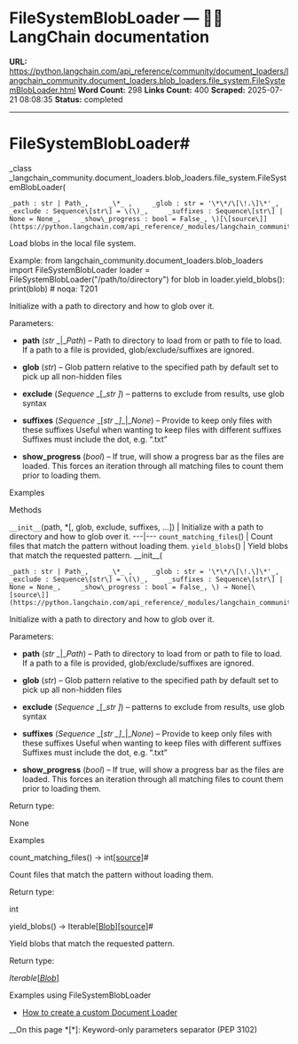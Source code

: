 # FileSystemBlobLoader — 🦜🔗 LangChain  documentation

**URL:** https://python.langchain.com/api_reference/community/document_loaders/langchain_community.document_loaders.blob_loaders.file_system.FileSystemBlobLoader.html
**Word Count:** 298
**Links Count:** 400
**Scraped:** 2025-07-21 08:08:35
**Status:** completed

---

# FileSystemBlobLoader\#

_class _langchain\_community.document\_loaders.blob\_loaders.file\_system.FileSystemBlobLoader\(

    _path : str | Path_,     _\*_ ,     _glob : str = '\*\*/\[\!.\]\*'_,     _exclude : Sequence\[str\] = \(\)_,     _suffixes : Sequence\[str\] | None = None_,     _show\_progress : bool = False_, \)[\[source\]](https://python.langchain.com/api_reference/_modules/langchain_community/document_loaders/blob_loaders/file_system.html#FileSystemBlobLoader)\#     

Load blobs in the local file system.

Example:               from langchain_community.document_loaders.blob_loaders import FileSystemBlobLoader     loader = FileSystemBlobLoader("/path/to/directory")     for blob in loader.yield_blobs():         print(blob)  # noqa: T201     

Initialize with a path to directory and how to glob over it.

Parameters:     

  * **path** \(_str_ _|__Path_\) – Path to directory to load from or path to file to load. If a path to a file is provided, glob/exclude/suffixes are ignored.

  * **glob** \(_str_\) – Glob pattern relative to the specified path by default set to pick up all non-hidden files

  * **exclude** \(_Sequence_ _\[__str_ _\]_\) – patterns to exclude from results, use glob syntax

  * **suffixes** \(_Sequence_ _\[__str_ _\]__|__None_\) – Provide to keep only files with these suffixes Useful when wanting to keep files with different suffixes Suffixes must include the dot, e.g. “.txt”

  * **show\_progress** \(_bool_\) – If true, will show a progress bar as the files are loaded. This forces an iteration through all matching files to count them prior to loading them.

Examples

Methods

`__init__`\(path, \*\[, glob, exclude, suffixes, ...\]\) | Initialize with a path to directory and how to glob over it.   ---|---   `count_matching_files`\(\) | Count files that match the pattern without loading them.   `yield_blobs`\(\) | Yield blobs that match the requested pattern.      \_\_init\_\_\(

    _path : str | Path_,     _\*_ ,     _glob : str = '\*\*/\[\!.\]\*'_,     _exclude : Sequence\[str\] = \(\)_,     _suffixes : Sequence\[str\] | None = None_,     _show\_progress : bool = False_, \) → None[\[source\]](https://python.langchain.com/api_reference/_modules/langchain_community/document_loaders/blob_loaders/file_system.html#FileSystemBlobLoader.__init__)\#     

Initialize with a path to directory and how to glob over it.

Parameters:     

  * **path** \(_str_ _|__Path_\) – Path to directory to load from or path to file to load. If a path to a file is provided, glob/exclude/suffixes are ignored.

  * **glob** \(_str_\) – Glob pattern relative to the specified path by default set to pick up all non-hidden files

  * **exclude** \(_Sequence_ _\[__str_ _\]_\) – patterns to exclude from results, use glob syntax

  * **suffixes** \(_Sequence_ _\[__str_ _\]__|__None_\) – Provide to keep only files with these suffixes Useful when wanting to keep files with different suffixes Suffixes must include the dot, e.g. “.txt”

  * **show\_progress** \(_bool_\) – If true, will show a progress bar as the files are loaded. This forces an iteration through all matching files to count them prior to loading them.

Return type:     

None

Examples

count\_matching\_files\(\) → int[\[source\]](https://python.langchain.com/api_reference/_modules/langchain_community/document_loaders/blob_loaders/file_system.html#FileSystemBlobLoader.count_matching_files)\#     

Count files that match the pattern without loading them.

Return type:     

int

yield\_blobs\(\) → Iterable\[[Blob](https://python.langchain.com/api_reference/core/documents/langchain_core.documents.base.Blob.html#langchain_core.documents.base.Blob "langchain_core.documents.base.Blob")\][\[source\]](https://python.langchain.com/api_reference/_modules/langchain_community/document_loaders/blob_loaders/file_system.html#FileSystemBlobLoader.yield_blobs)\#     

Yield blobs that match the requested pattern.

Return type:     

_Iterable_\[[_Blob_](https://python.langchain.com/api_reference/core/documents/langchain_core.documents.base.Blob.html#langchain_core.documents.base.Blob "langchain_core.documents.base.Blob")\]

Examples using FileSystemBlobLoader

  * [How to create a custom Document Loader](https://python.langchain.com/docs/how_to/document_loader_custom/)

__On this page   *[\*]: Keyword-only parameters separator (PEP 3102)